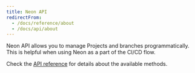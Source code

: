 ```yaml
---
title: Neon API
redirectFrom:
  - /docs/reference/about
  - /docs/api/about
---
```


Neon API allows you to manage Projects and branches programmatically. This is helpful when using Neon as a part of the CI/CD flow.

Check the [API reference](https://console.neon.tech/api-docs) for details about the available methods.
